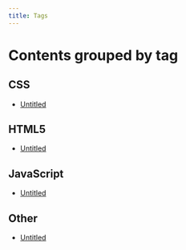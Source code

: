 ```yaml
---
title: Tags
---
```


# Contents grouped by tag



## <span class="tag">CSS</span>

  * [Untitled](getting-started.md)

 


## <span class="tag">HTML5</span>

  * [Untitled](getting-started.md)

 


## <span class="tag">JavaScript</span>

  * [Untitled](getting-started.md)

 


## <span class="tag">Other</span>

  * [Untitled](getting-started.md)

 
